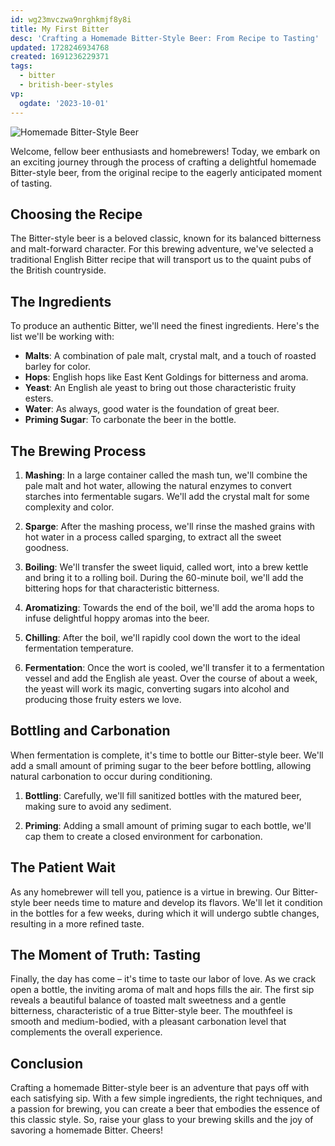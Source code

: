 ```yaml
---
id: wg23mvczwa9nrghkmjf8y8i
title: My First Bitter
desc: 'Crafting a Homemade Bitter-Style Beer: From Recipe to Tasting'
updated: 1728246934768
created: 1691236229371
tags:
  - bitter
  - british-beer-styles
vp:
  ogdate: '2023-10-01'
---
```

![Homemade Bitter-Style Beer](/assets/images/bitter.png)

Welcome, fellow beer enthusiasts and homebrewers! Today, we embark on an exciting journey through the process of crafting a delightful homemade Bitter-style beer, from the original recipe to the eagerly anticipated moment of tasting.

## Choosing the Recipe

The Bitter-style beer is a beloved classic, known for its balanced bitterness and malt-forward character. For this brewing adventure, we've selected a traditional English Bitter recipe that will transport us to the quaint pubs of the British countryside.

## The Ingredients

To produce an authentic Bitter, we'll need the finest ingredients. Here's the list we'll be working with:

- **Malts**: A combination of pale malt, crystal malt, and a touch of roasted barley for color.
- **Hops**: English hops like East Kent Goldings for bitterness and aroma.
- **Yeast**: An English ale yeast to bring out those characteristic fruity esters.
- **Water**: As always, good water is the foundation of great beer.
- **Priming Sugar**: To carbonate the beer in the bottle.

## The Brewing Process

1. **Mashing**: In a large container called the mash tun, we'll combine the pale malt and hot water, allowing the natural enzymes to convert starches into fermentable sugars. We'll add the crystal malt for some complexity and color.

2. **Sparge**: After the mashing process, we'll rinse the mashed grains with hot water in a process called sparging, to extract all the sweet goodness.

3. **Boiling**: We'll transfer the sweet liquid, called wort, into a brew kettle and bring it to a rolling boil. During the 60-minute boil, we'll add the bittering hops for that characteristic bitterness.

4. **Aromatizing**: Towards the end of the boil, we'll add the aroma hops to infuse delightful hoppy aromas into the beer.

5. **Chilling**: After the boil, we'll rapidly cool down the wort to the ideal fermentation temperature.

6. **Fermentation**: Once the wort is cooled, we'll transfer it to a fermentation vessel and add the English ale yeast. Over the course of about a week, the yeast will work its magic, converting sugars into alcohol and producing those fruity esters we love.

## Bottling and Carbonation

When fermentation is complete, it's time to bottle our Bitter-style beer. We'll add a small amount of priming sugar to the beer before bottling, allowing natural carbonation to occur during conditioning.

1. **Bottling**: Carefully, we'll fill sanitized bottles with the matured beer, making sure to avoid any sediment.

2. **Priming**: Adding a small amount of priming sugar to each bottle, we'll cap them to create a closed environment for carbonation.

## The Patient Wait

As any homebrewer will tell you, patience is a virtue in brewing. Our Bitter-style beer needs time to mature and develop its flavors. We'll let it condition in the bottles for a few weeks, during which it will undergo subtle changes, resulting in a more refined taste.

## The Moment of Truth: Tasting

Finally, the day has come – it's time to taste our labor of love. As we crack open a bottle, the inviting aroma of malt and hops fills the air. The first sip reveals a beautiful balance of toasted malt sweetness and a gentle bitterness, characteristic of a true Bitter-style beer. The mouthfeel is smooth and medium-bodied, with a pleasant carbonation level that complements the overall experience.

## Conclusion

Crafting a homemade Bitter-style beer is an adventure that pays off with each satisfying sip. With a few simple ingredients, the right techniques, and a passion for brewing, you can create a beer that embodies the essence of this classic style. So, raise your glass to your brewing skills and the joy of savoring a homemade Bitter. Cheers!
